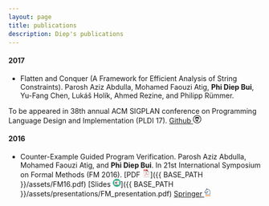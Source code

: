 ```yaml
---
layout: page
title: publications
description: Diep's publications
---
```

 

<!-- ### <a name="book"></a>book -->

#### 2017
- Flatten and Conquer (A Framework for Efficient Analysis of String Constraints).
Parosh Aziz Abdulla, Mohamed Faouzi Atig, **Phi Diep Bui**, Yu-Fang Chen, Lukáš Holík, Ahmed Rezine, and Philipp Rümmer. 

To be appeared in 38th annual ACM SIGPLAN conference on Programming Language Design and Implementation (PLDI 17).
[Github ![GitHub](icons16/github-icon.png)](https://github.com/diepbp/fat)
#### 2016

- Counter-Example Guided Program Verification. Parosh Aziz Abdulla, Mohamed Faouzi Atig, and **Phi Diep Bui**. 
In 21st International Symposium on Formal Methods (FM 2016).
[PDF ![pdf (1.5M)](icons16/pdf-icon.png)]({{ BASE_PATH }}/assets/FM16.pdf)
[Slides ![slides (1.5M)](icons16/ppt-icon.png)]({{ BASE_PATH }}/assets/presentations/FM_presentation.pdf)
[Springer ![springer](icons16/springer-icon.png)](http://link.springer.com/chapter/10.1007%2F978-3-319-48989-6_2)
<!--[![Abstract](icons16/pubmed-icon.png)](http://www.bepress.com/jhubiostat/paper125) -->
<!--[![GitHub](icons16/github-icon.png)](https://github.com/kbroman/phyloQTLpaper) -->

